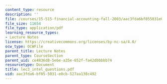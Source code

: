 ```yaml
---
content_type: resource
description: ''
file: /courses/15-515-financial-accounting-fall-2003/aac3fda6bf055031e0cb527aa138c492_lec3_intel_questions.pdf
file_size: 11654
file_type: application/pdf
learning_resource_types:
- Lecture Notes
license: https://creativecommons.org/licenses/by-nc-sa/4.0/
ocw_type: OCWFile
parent_title: Lecture Notes
parent_type: CourseSection
parent_uid: ce4836d8-5e6e-a35e-652f-fa42dbbbbb74
resourcetype: Document
title: lec3_intel_questions.pdf
uid: aac3fda6-bf05-5031-e0cb-527aa138c492
---
```

